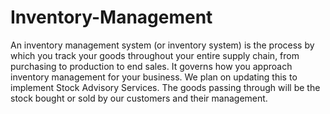 # Inventory-Management

An inventory management system (or inventory system) is the process by which you track your goods throughout your entire supply chain, from purchasing to production to end sales. It governs how you approach inventory management for your business. 
We plan on updating this to implement Stock Advisory Services. The goods passing through will be the stock bought or sold by our customers and their management.
